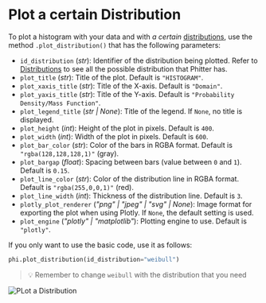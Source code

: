 # Plot a certain Distribution

To plot a histogram with your data and with _a certain_ [distributions](/documentation/distributions/distributions.md), use the method `.plot_distribution()` that has the following parameters:

- `id_distribution` (_str_): Identifier of the distribution being plotted. Refer to [Distributions](/documentation/distributions/distributions.md) to see all the possible distribution that Phitter has.
- `plot_title` (_str_): Title of the plot. Default is `"HISTOGRAM"`.
- `plot_xaxis_title` (_str_): Title of the X-axis. Default is `"Domain"`.
- `plot_yaxis_title` (_str_): Title of the Y-axis. Default is `"Probability Density/Mass Function"`.
- `plot_legend_title` (_str | None_): Title of the legend. If `None`, no title is displayed.
- `plot_height` (_int_): Height of the plot in pixels. Default is `400`.
- `plot_width` (_int_): Width of the plot in pixels. Default is `600`.
- `plot_bar_color` (_str_): Color of the bars in RGBA format. Default is `"rgba(128,128,128,1)"` (gray).
- `plot_bargap` (_float_): Spacing between bars (value between `0` and `1`). Default is `0.15`.
- `plot_line_color` (_str_): Color of the distribution line in RGBA format. Default is `"rgba(255,0,0,1)"` (red).
- `plot_line_width` (_int_): Thickness of the distribution line. Default is `3`.
- `plotly_plot_renderer` (_"png" | "jpeg" | "svg" | None_): Image format for exporting the plot when using Plotly. If `None`, the default setting is used.
- `plot_engine` (_"plotly" | "matplotlib"_): Plotting engine to use. Default is `"plotly"`.

If you only want to use the basic code, use it as follows:

```python
phi.plot_distribution(id_distribution="weibull")
```

> 💡 Remember to change `weibull` with the distribution that you need

![PLot a Distribution](/fit/plot_one_distribution.png)
